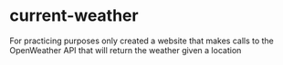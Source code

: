 # current-weather
For practicing purposes only created a website that makes calls to the OpenWeather API that will return the weather given a location
